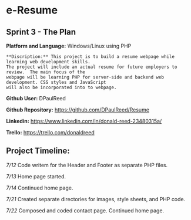 # e-Resume

## Sprint 3 - The Plan


**Platform and Language:** Windows/Linux using PHP

```
**Discription:** This project is to build a resume webpage while learning web development skills.  
The project will include an actual resume for future employers to review.  The main focus of the 
webpage will be learning PHP for server-side and backend web development. CSS styles and JavaScript
will also be incorporated into to webpage.
```


**Github User:** DPaulReed

**Github Repository:** https://github.com/DPaulReed/Resume

**Linkedin:** https://www.linkedin.com/in/donald-reed-23480315a/

**Trello:** https://trello.com/donaldreed 



## Project Timeline:
*7/12*		Code writem for the Header and Footer as separate PHP files.

*7/13*		Home page started.

*7/14*	  Continued home page.

*7/21*    Created separate directories for images, style sheets, and PHP code.

*7/22*    Composed and coded contact page. Continued home page.



